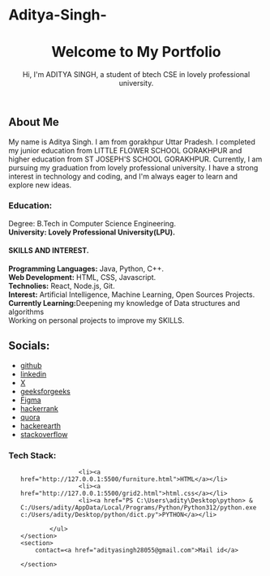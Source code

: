 # Aditya-Singh-
<!DOCTYPE html>
<html lang="en">
<head>
    <meta charset="UTF-8">
    <meta name="viewport" content="width=device-width, initial-scale=1.0">
    <title>My Portfolio</title>
    <link rel="stylesheet" href="styles.css">
</head>
<body>
    <header>
        <h1>Welcome to My Portfolio</h1>
        <p>Hi, I'm ADITYA SINGH, a student of btech CSE in lovely professional university.</p>
    </header>
    <section>
        <h2> About Me</h2>
        <p1>My name is Aditya Singh. I am from gorakhpur Uttar Pradesh. I completed my junior education from LITTLE FLOWER SCHOOL GORAKHPUR and higher education from ST JOSEPH'S SCHOOL GORAKHPUR.
            Currently, I am pursuing my graduation from lovely professional university. I have a strong interest in technology and coding, and I'm always eager to learn and explore new ideas.</p>
        <h3><B><p2>Education:</p2></B></h3>
        <p3>Degree: B.Tech in Computer Science Engineering.</p3>
        <p4><br><b>University: Lovely Professional University(LPU).</b></p4>
        <h4><b>SKILLS AND INTEREST.</b></h4>
        <p5><b>Programming Languages:</b> Java, Python, C++.</p5>
        <p6><br><b>Web Development:</b> HTML, CSS, Javascript.</p6>
        <p7><br><b>Technolies:</b> React, Node.js, Git.</p7>
        <p8><br><b>Interest:</b> Artificial Intelligence, Machine Learning, Open Sources Projects.</p8>
        <p9><br><b>Currently Learning:</b>Deepening my knowledge of Data structures and algorithms</p9>
        <p10><br>Working on personal projects to improve my SKILLS.</p10>
    </section>
    <section>
        <h2><b>Socials:</b></h2>
        <ul>
            <li><a href="https://github.com/adi3520/Aditya-Singh-.git">github</a>
               <li> <a href="https://www.linkedin.com/in/aditya-singh-a86235326/">linkedin</a></li>
                <li><a href="https://x.com/AdityaS15160584">X</a></li>
                <li><a href="https://www.geeksforgeeks.org/user/adityasins9ns/">geeksforgeeks</a></li>
                <li><a href="https://www.figma.com/files/team/1408360122898891292/recents-and-sharing/recently-viewed?fuid=1408360120901757194">Figma</a></li>
                <li><a href="https://www.hackerrank.com/profile/adityasingh28055">hackerrank</a></li>
                <li><a href="https://www.quora.com/profile/Aditya-Singh-22090">quora</a></li>
                <li><a href="https://www.hackerearth.com/@adityasingh28055/">hackerearth</a></li>
                <li><a href="https://stackoverflow.com/users/26949726/aditya-singh">stackoverflow</a></li>
                </li>
            </ul>
            <h3><b>Tech Stack:</b></h3>
            <ul>
                
                    <li><a href="http://127.0.0.1:5500/furniture.html">HTML</a></li>
                    <li><a href="http://127.0.0.1:5500/grid2.html">html.css</a></li>
                    <li><a href="PS C:\Users\adity\Desktop\python> & C:/Users/adity/AppData/Local/Programs/Python/Python312/python.exe c:/Users/adity/Desktop/python/dict.py">PYTHON</a></li>
                
            </ul>
    </section>
    <section>
        contact=<a href="adityasingh28055@gmail.com">Mail id</a>
       
    </section>
</body>
</html>


      

